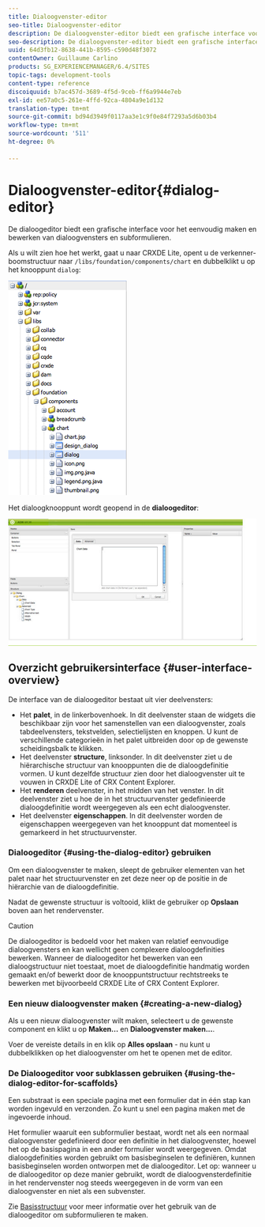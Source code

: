 ```yaml
---
title: Dialoogvenster-editor
seo-title: Dialoogvenster-editor
description: De dialoogvenster-editor biedt een grafische interface voor het eenvoudig maken en bewerken van dialoogvensters en subformulieren
seo-description: De dialoogvenster-editor biedt een grafische interface voor het eenvoudig maken en bewerken van dialoogvensters en subformulieren
uuid: 64d3fb12-8638-441b-8595-c590d48f3072
contentOwner: Guillaume Carlino
products: SG_EXPERIENCEMANAGER/6.4/SITES
topic-tags: development-tools
content-type: reference
discoiquuid: b7ac457d-3689-4f5d-9ceb-ff6a9944e7eb
exl-id: ee57a0c5-261e-4ffd-92ca-4804a9e1d132
translation-type: tm+mt
source-git-commit: bd94d3949f0117aa3e1c9f0e84f7293a5d6b03b4
workflow-type: tm+mt
source-wordcount: '511'
ht-degree: 0%

---
```


# Dialoogvenster-editor{#dialog-editor}

De dialoogeditor biedt een grafische interface voor het eenvoudig maken en bewerken van dialoogvensters en subformulieren.

Als u wilt zien hoe het werkt, gaat u naar CRXDE Lite, opent u de verkenner-boomstructuur naar `/libs/foundation/components/chart` en dubbelklikt u op het knooppunt `dialog`:

![chlimage_1-248](assets/chlimage_1-247.png)

Het dialoogknooppunt wordt geopend in de **dialoogeditor**:

![screen_shot_2012-02-01at25033pm](assets/screen_shot_2012-02-01at25033pm.png)

## Overzicht gebruikersinterface {#user-interface-overview}

De interface van de dialoogeditor bestaat uit vier deelvensters:

* Het **palet**, in de linkerbovenhoek. In dit deelvenster staan de widgets die beschikbaar zijn voor het samenstellen van een dialoogvenster, zoals tabdeelvensters, tekstvelden, selectielijsten en knoppen. U kunt de verschillende categorieën in het palet uitbreiden door op de gewenste scheidingsbalk te klikken.
* Het deelvenster **structure**, linksonder. In dit deelvenster ziet u de hiërarchische structuur van knooppunten die de dialoogdefinitie vormen. U kunt dezelfde structuur zien door het dialoogvenster uit te vouwen in CRXDE Lite of CRX Content Explorer.
* Het **renderen** deelvenster, in het midden van het venster. In dit deelvenster ziet u hoe de in het structuurvenster gedefinieerde dialoogdefinitie wordt weergegeven als een echt dialoogvenster.
* Het deelvenster **eigenschappen**. In dit deelvenster worden de eigenschappen weergegeven van het knooppunt dat momenteel is gemarkeerd in het structuurvenster.

### Dialoogeditor {#using-the-dialog-editor} gebruiken

Om een dialoogvenster te maken, sleept de gebruiker elementen van het palet naar het structuurvenster en zet deze neer op de positie in de hiërarchie van de dialoogdefinitie.

Nadat de gewenste structuur is voltooid, klikt de gebruiker op **Opslaan** boven aan het rendervenster.

>[!CAUTION]
>
>De dialoogeditor is bedoeld voor het maken van relatief eenvoudige dialoogvensters en kan wellicht geen complexere dialoogdefinities bewerken. Wanneer de dialoogeditor het bewerken van een dialoogstructuur niet toestaat, moet de dialoogdefinitie handmatig worden gemaakt en/of bewerkt door de knooppuntstructuur rechtstreeks te bewerken met bijvoorbeeld CRXDE Lite of CRX Content Explorer.

### Een nieuw dialoogvenster maken {#creating-a-new-dialog}

Als u een nieuw dialoogvenster wilt maken, selecteert u de gewenste component en klikt u op **Maken...** en **Dialoogvenster maken...**.

Voer de vereiste details in en klik op **Alles opslaan** - nu kunt u dubbelklikken op het dialoogvenster om het te openen met de editor.

### De Dialoogeditor voor subklassen gebruiken {#using-the-dialog-editor-for-scaffolds}

Een substraat is een speciale pagina met een formulier dat in één stap kan worden ingevuld en verzonden. Zo kunt u snel een pagina maken met de ingevoerde inhoud.

Het formulier waaruit een subformulier bestaat, wordt net als een normaal dialoogvenster gedefinieerd door een definitie in het dialoogvenster, hoewel het op de basispagina in een ander formulier wordt weergegeven. Omdat dialoogdefinities worden gebruikt om basisbeginselen te definiëren, kunnen basisbeginselen worden ontworpen met de dialoogeditor. Let op: wanneer u de dialoogeditor op deze manier gebruikt, wordt de dialoogvensterdefinitie in het rendervenster nog steeds weergegeven in de vorm van een dialoogvenster en niet als een subvenster.

Zie [Basisstructuur](/help/sites-authoring/scaffolding.md) voor meer informatie over het gebruik van de dialoogeditor om subformulieren te maken.
